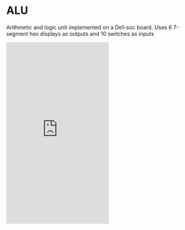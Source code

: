 # ALU
Arithmetic and logic unit implemented on a De1-soc board. Uses 6 7-segment hex displays as outputs and 10 switches as inputs

<iframe src="https://giphy.com/embed/L2kZDEf8BksdGsrjbR" width="270" height="480" frameBorder="0" class="giphy-embed" allowFullScreen></iframe><p><a href="https://giphy.com/gifs/L2kZDEf8BksdGsrjbR%22%3Evia GIPHY</a></p>
